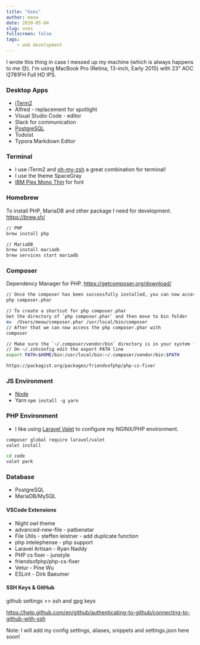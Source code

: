 ```yaml
---
title: "Uses"
author: meow
date: 2020-05-04
slug: uses
fullscreen: false
tags:
    - web development
---
```


I wrote this thing in case I messed up my machine (which is always happens to me 😓). I'm using MacBook Pro (Retina, 13-inch, Early 2015)
with 23" AOC I2781FH Full HD IPS.

### Desktop Apps
- <a href="https://www.iterm2.com/">iTerm2</a>
- Alfred - replacement for spotlight
- Visual Studio Code - editor
- Slack for communication
- <a href="https://postgresapp.com/downloads.html">PostgreSQL</a>
- Todoist
- Typora Markdown Editor

### Terminal
- I use iTerm2 and <a href="https://github.com/ohmyzsh/ohmyzsh">oh-my-zsh</a> a great combination for terminal!
- I use the theme SpaceGray
- <a href="https://github.com/IBM/plex">IBM Plex Mono Thin</a> for font

### Homebrew
To install PHP, MariaDB and other package I need for development. https://brew.sh/
```bash
// PHP
brew install php
```
```bash
// MariaDB
brew install mariadb
brew services start mariadb
```

### Composer
Dependency Manager for PHP. https://getcomposer.org/download/
```bash
// Once the composer has been successfully installed, you can now access composer using
php composer.phar

// To create a shortcut for php composer.phar
Get the directory of `php composer.phar` and then move to bin folder
mv  /Users/meow/composer.phar /usr/local/bin/composer 
// After that we can now access the php composer.phar with
composer

// Make sure the `~/.composer/vendor/bin` directory is in your system "PATH"
// On ~/.zshconfig edit the export PATH line
export PATH=$HOME/bin:/usr/local/bin:~/.composer/vendor/bin:$PATH
```
```bash
https://packagist.org/packages/friendsofphp/php-cs-fixer
```

### JS Environment
- <a href="https://nodejs.org/en/download/">Node</a>
- Yarn `npm install -g yarn`

### PHP Environment
- I like using <a href="https://laravel.com/docs/7.x/valet">Laravel Valet</a> to configure my NGINX/PHP environment.
```bash
composer global require laravel/valet
valet install
```

```bash
cd code
valet park 
```

### Database 
- PostgreSQL
- MariaDB/MySQL

#### VSCode Extensions
- Night owl theme
- advanced-new-file - patbenatar
- File Utils - steffen leistner - add duplicate function
- php intelephense - php support
- Laravel Artisan - Ryan Naddy
- PHP cs fixer - junstyle
- friendsofphp/php-cs-fixer
- Vetur - Pine Wu
- ESLint - Dirk Baeumer

#### SSH Keys & GitHub
github settings >> ssh and gpg keys

https://help.github.com/en/github/authenticating-to-github/connecting-to-github-with-ssh

Note: I will add my config settings, aliases, snippets and settings.json here soon!





